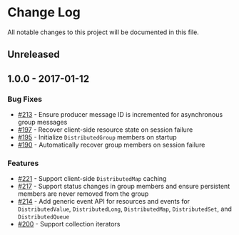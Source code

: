 # Change Log
All notable changes to this project will be documented in this file.

## Unreleased

## 1.0.0 - 2017-01-12

### Bug Fixes
* [#213](https://github.com/atomix/atomix/pull/213) - Ensure producer message ID is incremented for asynchronous group messages
* [#197](https://github.com/atomix/atomix/pull/197) - Recover client-side resource state on session failure
* [#195](https://github.com/atomix/atomix/pull/195) - Initialize `DistributedGroup` members on startup
* [#190](https://github.com/atomix/atomix/pull/190) - Automatically recover group members on session failure

### Features
* [#221](https://github.com/atomix/atomix/pull/221) - Support client-side `DistributedMap` caching
* [#217](https://github.com/atomix/atomix/pull/200) - Support status changes in group members and ensure persistent members are never removed from the group
* [#214](https://github.com/atomix/atomix/pull/214) - Add generic event API for resources and events for `DistributedValue`, `DistributedLong`, `DistributedMap`, `DistributedSet`, and `DistributedQueue`
* [#200](https://github.com/atomix/atomix/pull/200) - Support collection iterators
